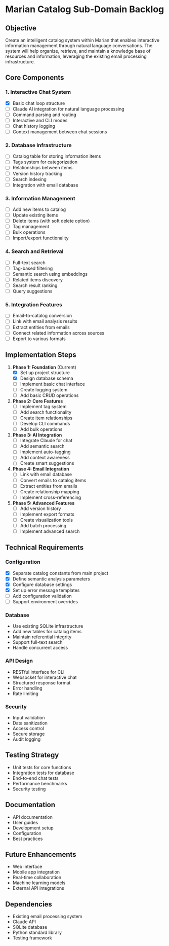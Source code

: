 # Marian Catalog Sub-Domain Backlog

## Objective
Create an intelligent catalog system within Marian that enables interactive information management through natural language conversations. The system will help organize, retrieve, and maintain a knowledge base of resources and information, leveraging the existing email processing infrastructure.

## Core Components

### 1. Interactive Chat System
- [x] Basic chat loop structure
- [ ] Claude AI integration for natural language processing
- [ ] Command parsing and routing
- [ ] Interactive and CLI modes
- [ ] Chat history logging
- [ ] Context management between chat sessions

### 2. Database Infrastructure
- [ ] Catalog table for storing information items
- [ ] Tags system for categorization
- [ ] Relationships between items
- [ ] Version history tracking
- [ ] Search indexing
- [ ] Integration with email database

### 3. Information Management
- [ ] Add new items to catalog
- [ ] Update existing items
- [ ] Delete items (with soft delete option)
- [ ] Tag management
- [ ] Bulk operations
- [ ] Import/export functionality

### 4. Search and Retrieval
- [ ] Full-text search
- [ ] Tag-based filtering
- [ ] Semantic search using embeddings
- [ ] Related items discovery
- [ ] Search result ranking
- [ ] Query suggestions

### 5. Integration Features
- [ ] Email-to-catalog conversion
- [ ] Link with email analysis results
- [ ] Extract entities from emails
- [ ] Connect related information across sources
- [ ] Export to various formats

## Implementation Steps

1. **Phase 1: Foundation** (Current)
   - [x] Set up project structure
   - [x] Design database schema
   - [ ] Implement basic chat interface
   - [ ] Create logging system
   - [ ] Add basic CRUD operations

2. **Phase 2: Core Features**
   - [ ] Implement tag system
   - [ ] Add search functionality
   - [ ] Create item relationships
   - [ ] Develop CLI commands
   - [ ] Add bulk operations

3. **Phase 3: AI Integration**
   - [ ] Integrate Claude for chat
   - [ ] Add semantic search
   - [ ] Implement auto-tagging
   - [ ] Add context awareness
   - [ ] Create smart suggestions

4. **Phase 4: Email Integration**
   - [ ] Link with email database
   - [ ] Convert emails to catalog items
   - [ ] Extract entities from emails
   - [ ] Create relationship mapping
   - [ ] Implement cross-referencing

5. **Phase 5: Advanced Features**
   - [ ] Add version history
   - [ ] Implement export formats
   - [ ] Create visualization tools
   - [ ] Add batch processing
   - [ ] Implement advanced search

## Technical Requirements

### Configuration
- [x] Separate catalog constants from main project
- [x] Define semantic analysis parameters
- [x] Configure database settings
- [x] Set up error message templates
- [ ] Add configuration validation
- [ ] Support environment overrides

### Database
- Use existing SQLite infrastructure
- Add new tables for catalog items
- Maintain referential integrity
- Support full-text search
- Handle concurrent access

### API Design
- RESTful interface for CLI
- Websocket for interactive chat
- Structured response format
- Error handling
- Rate limiting

### Security
- Input validation
- Data sanitization
- Access control
- Secure storage
- Audit logging

## Testing Strategy
- Unit tests for core functions
- Integration tests for database
- End-to-end chat tests
- Performance benchmarks
- Security testing

## Documentation
- API documentation
- User guides
- Development setup
- Configuration
- Best practices

## Future Enhancements
- Web interface
- Mobile app integration
- Real-time collaboration
- Machine learning models
- External API integrations

## Dependencies
- Existing email processing system
- Claude API
- SQLite database
- Python standard library
- Testing framework
